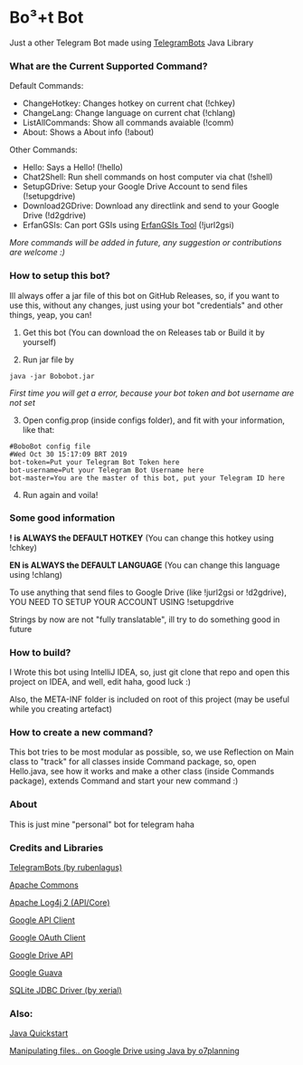 # Bo³+t Bot

Just a other Telegram Bot made using [TelegramBots](https://github.com/rubenlagus/TelegramBots) Java Library

### What are the Current Supported Command?

Default Commands:

 - ChangeHotkey: Changes hotkey on current chat (!chkey)
 - ChangeLang: Change language on current chat (!chlang)
 - ListAllCommands: Show all commands avaiable (!comm)
 - About: Shows a About info (!about)
 
Other Commands:

 - Hello: Says a Hello! (!hello)
 - Chat2Shell: Run shell commands on host computer via chat (!shell)
 - SetupGDrive: Setup your Google Drive Account to send files (!setupgdrive)
 - Download2GDrive: Download any directlink and send to your Google Drive (!d2gdrive)
 - ErfanGSIs: Can port GSIs using [ErfanGSIs Tool](https://github.com/erfanoabdi/ErfanGSIs) (!jurl2gsi)
 
*More commands will be added in future, any suggestion or contributions are welcome :)*

### How to setup this bot?

Ill always offer a jar file of this bot on GitHub Releases, so, if you want to use this, without any changes, just using your bot "credentials" and other things, yeap, you can!

1. Get this bot (You can download the on Releases tab or Build it by yourself)

2. Run jar file by
```
java -jar Bobobot.jar
```

_First time you will get a error, because your bot token and bot username are not set_

3. Open config.prop (inside configs folder), and fit with your information, like that:

```
#BoboBot config file
#Wed Oct 30 15:17:09 BRT 2019
bot-token=Put your Telegram Bot Token here
bot-username=Put your Telegram Bot Username here
bot-master=You are the master of this bot, put your Telegram ID here
```

4. Run again and voila!

### Some good information

**! is ALWAYS the DEFAULT HOTKEY** (You can change this hotkey using !chkey)

**EN is ALWAYS the DEFAULT LANGUAGE** (You can change this language using !chlang)

To use anything that send files to Google Drive (like !jurl2gsi or !d2gdrive), YOU NEED TO SETUP YOUR ACCOUNT USING !setupgdrive

Strings by now are not "fully translatable", ill try to do something good in future

### How to build?

I Wrote this bot using IntelliJ IDEA, so, just git clone that repo and open this project on IDEA, and well, edit haha, good luck :)

Also, the META-INF folder is included on root of this project (may be useful while you creating artefact)

### How to create a new command?

This bot tries to be most modular as possible, so, we use Reflection on Main class to "track" for all classes inside Command package, so, open Hello.java, see how it works and make a other class (inside Commands package), extends Command and start your new command :)

### About

This is just mine "personal" bot for telegram haha

### Credits and Libraries

[TelegramBots (by rubenlagus)](https://github.com/rubenlagus/TelegramBots)

[Apache Commons](https://commons.apache.org/)

[Apache Log4j 2 (API/Core)](https://logging.apache.org/log4j/)

[Google API Client](https://developers.google.com/api-client-library)

[Google OAuth Client](https://developers.google.com/api-client-library/java/google-oauth-java-client)

[Google Drive API](https://developers.google.com/drive)

[Google Guava](https://github.com/google/guava)

[SQLite JDBC Driver (by xerial)](https://github.com/xerial/sqlite-jdbc)

### Also:

[Java Quickstart](https://developers.google.com/drive/api/v3/quickstart/java)

[Manipulating files.. on Google Drive using Java by o7planning](https://o7planning.org/en/11889/manipulating-files-and-folders-on-google-drive-using-java)
